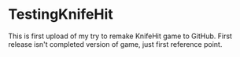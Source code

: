 # TestingKnifeHit

This is first upload of my try to remake KnifeHit game to GitHub. First release isn't completed version of game, just first reference point.
